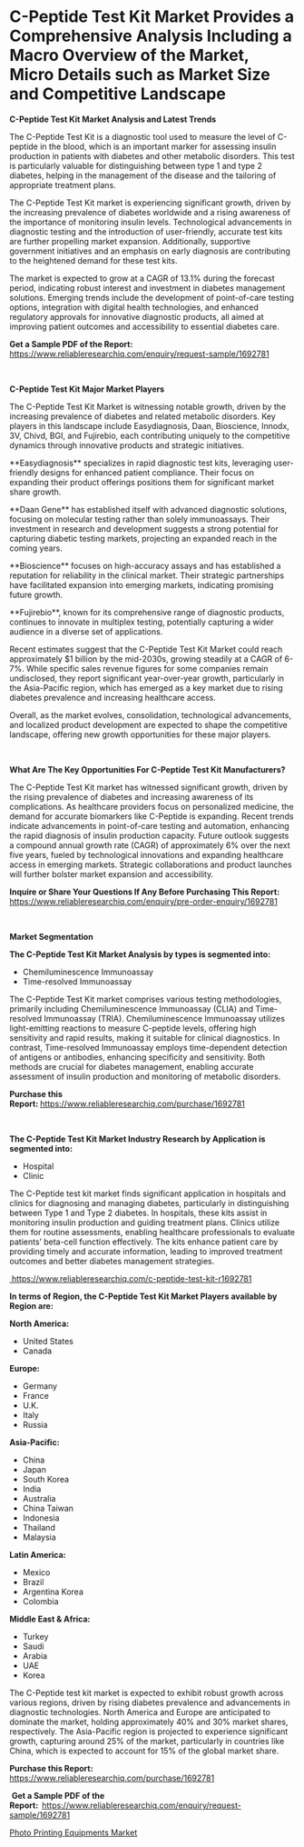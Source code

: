 <p><h1>C-Peptide Test Kit Market Provides a Comprehensive Analysis Including a Macro Overview of the Market, Micro Details such as Market Size and Competitive Landscape</h1></p><p><strong>C-Peptide Test Kit Market Analysis and Latest Trends</strong></p>
<p><p>The C-Peptide Test Kit is a diagnostic tool used to measure the level of C-peptide in the blood, which is an important marker for assessing insulin production in patients with diabetes and other metabolic disorders. This test is particularly valuable for distinguishing between type 1 and type 2 diabetes, helping in the management of the disease and the tailoring of appropriate treatment plans.</p><p>The C-Peptide Test Kit market is experiencing significant growth, driven by the increasing prevalence of diabetes worldwide and a rising awareness of the importance of monitoring insulin levels. Technological advancements in diagnostic testing and the introduction of user-friendly, accurate test kits are further propelling market expansion. Additionally, supportive government initiatives and an emphasis on early diagnosis are contributing to the heightened demand for these test kits.</p><p>The market is expected to grow at a CAGR of 13.1% during the forecast period, indicating robust interest and investment in diabetes management solutions. Emerging trends include the development of point-of-care testing options, integration with digital health technologies, and enhanced regulatory approvals for innovative diagnostic products, all aimed at improving patient outcomes and accessibility to essential diabetes care.</p></p>
<p><strong>Get a Sample PDF of the Report:&nbsp;</strong> <a href="https://www.reliableresearchiq.com/enquiry/request-sample/1692781?utm_campaign=3437&utm_medium=2&utm_source=Github&utm_content=ia&utm_term=27032025&utm_id=c-peptide-test-kit">https://www.reliableresearchiq.com/enquiry/request-sample/1692781</a></p>
<p>&nbsp;</p>
<p><strong>C-Peptide Test Kit Major Market Players</strong></p>
<p><p>The C-Peptide Test Kit Market is witnessing notable growth, driven by the increasing prevalence of diabetes and related metabolic disorders. Key players in this landscape include Easydiagnosis, Daan, Bioscience, Innodx, 3V, Chivd, BGI, and Fujirebio, each contributing uniquely to the competitive dynamics through innovative products and strategic initiatives.</p><p>**Easydiagnosis** specializes in rapid diagnostic test kits, leveraging user-friendly designs for enhanced patient compliance. Their focus on expanding their product offerings positions them for significant market share growth.</p><p>**Daan Gene** has established itself with advanced diagnostic solutions, focusing on molecular testing rather than solely immunoassays. Their investment in research and development suggests a strong potential for capturing diabetic testing markets, projecting an expanded reach in the coming years.</p><p>**Bioscience** focuses on high-accuracy assays and has established a reputation for reliability in the clinical market. Their strategic partnerships have facilitated expansion into emerging markets, indicating promising future growth.</p><p>**Fujirebio**, known for its comprehensive range of diagnostic products, continues to innovate in multiplex testing, potentially capturing a wider audience in a diverse set of applications.</p><p>Recent estimates suggest that the C-Peptide Test Kit Market could reach approximately $1 billion by the mid-2030s, growing steadily at a CAGR of 6-7%. While specific sales revenue figures for some companies remain undisclosed, they report significant year-over-year growth, particularly in the Asia-Pacific region, which has emerged as a key market due to rising diabetes prevalence and increasing healthcare access.</p><p>Overall, as the market evolves, consolidation, technological advancements, and localized product development are expected to shape the competitive landscape, offering new growth opportunities for these major players.</p></p>
<p>&nbsp;</p>
<p><strong>What Are The Key Opportunities For C-Peptide Test Kit Manufacturers?</strong></p>
<p><p>The C-Peptide Test Kit market has witnessed significant growth, driven by the rising prevalence of diabetes and increasing awareness of its complications. As healthcare providers focus on personalized medicine, the demand for accurate biomarkers like C-Peptide is expanding. Recent trends indicate advancements in point-of-care testing and automation, enhancing the rapid diagnosis of insulin production capacity. Future outlook suggests a compound annual growth rate (CAGR) of approximately 6% over the next five years, fueled by technological innovations and expanding healthcare access in emerging markets. Strategic collaborations and product launches will further bolster market expansion and accessibility.</p></p>
<p><strong>Inquire or Share Your Questions If Any Before Purchasing This Report:</strong> <a href="https://www.reliableresearchiq.com/enquiry/pre-order-enquiry/1692781?utm_campaign=3437&utm_medium=2&utm_source=Github&utm_content=ia&utm_term=27032025&utm_id=c-peptide-test-kit">https://www.reliableresearchiq.com/enquiry/pre-order-enquiry/1692781</a></p>
<p>&nbsp;</p>
<p><strong>Market Segmentation</strong></p>
<p><strong>The C-Peptide Test Kit Market Analysis by types is segmented into:</strong></p>
<p><ul><li>Chemiluminescence Immunoassay</li><li>Time-resolved Immunoassay</li></ul></p>
<p><p>The C-Peptide Test Kit market comprises various testing methodologies, primarily including Chemiluminescence Immunoassay (CLIA) and Time-resolved Immunoassay (TRIA). Chemiluminescence Immunoassay utilizes light-emitting reactions to measure C-peptide levels, offering high sensitivity and rapid results, making it suitable for clinical diagnostics. In contrast, Time-resolved Immunoassay employs time-dependent detection of antigens or antibodies, enhancing specificity and sensitivity. Both methods are crucial for diabetes management, enabling accurate assessment of insulin production and monitoring of metabolic disorders.</p></p>
<p><strong>Purchase this Report:&nbsp;</strong><a href="https://www.reliableresearchiq.com/purchase/1692781?utm_campaign=3437&utm_medium=2&utm_source=Github&utm_content=ia&utm_term=27032025&utm_id=c-peptide-test-kit">https://www.reliableresearchiq.com/purchase/1692781</a></p>
<p>&nbsp;</p>
<p><strong>The C-Peptide Test Kit Market Industry Research by Application is segmented into:</strong></p>
<p><ul><li>Hospital</li><li>Clinic</li></ul></p>
<p><p>The C-Peptide test kit market finds significant application in hospitals and clinics for diagnosing and managing diabetes, particularly in distinguishing between Type 1 and Type 2 diabetes. In hospitals, these kits assist in monitoring insulin production and guiding treatment plans. Clinics utilize them for routine assessments, enabling healthcare professionals to evaluate patients’ beta-cell function effectively. The kits enhance patient care by providing timely and accurate information, leading to improved treatment outcomes and better diabetes management strategies.</p></p>
<p><a href="https://www.reliableresearchiq.com/c-peptide-test-kit-r1692781?utm_campaign=3437&utm_medium=2&utm_source=Github&utm_content=ia&utm_term=27032025&utm_id=c-peptide-test-kit">&nbsp;https://www.reliableresearchiq.com/c-peptide-test-kit-r1692781</a></p>
<p><strong>In terms of Region, the C-Peptide Test Kit Market Players available by Region are:</strong></p>
<p>
    <p> <strong> North America: </strong>
        <ul>
            <li>United States</li>
            <li>Canada</li>
        </ul>
        </p> 
    <p> <strong> Europe: </strong>
        <ul>
            <li>Germany</li>
            <li>France</li>
            <li>U.K.</li>
            <li>Italy</li>
            <li>Russia</li>
        </ul>
        </p> 
    <p> <strong> Asia-Pacific: </strong>
        <ul>
            <li>China</li>
            <li>Japan</li>
            <li>South Korea</li>
            <li>India</li>
            <li>Australia</li>
            <li>China Taiwan</li>
            <li>Indonesia</li>
            <li>Thailand</li>
            <li>Malaysia</li>
        </ul>
        </p> 
    <p> <strong> Latin America: </strong>
        <ul>
            <li>Mexico</li>
            <li>Brazil</li>
            <li>Argentina Korea</li>
            <li>Colombia</li>
        </ul>
        </p> 
    <p> <strong> Middle East & Africa: </strong>
        <ul>
            <li>Turkey</li>
            <li>Saudi</li>
            <li>Arabia</li>
            <li>UAE</li>
            <li>Korea</li>
        </ul>
    </p>
    </p>
<p><p>The C-Peptide test kit market is expected to exhibit robust growth across various regions, driven by rising diabetes prevalence and advancements in diagnostic technologies. North America and Europe are anticipated to dominate the market, holding approximately 40% and 30% market shares, respectively. The Asia-Pacific region is projected to experience significant growth, capturing around 25% of the market, particularly in countries like China, which is expected to account for 15% of the global market share.</p></p>
<p><strong>Purchase this Report: </strong><a href="https://www.reliableresearchiq.com/purchase/1692781?utm_campaign=3437&utm_medium=2&utm_source=Github&utm_content=ia&utm_term=27032025&utm_id=c-peptide-test-kit">https://www.reliableresearchiq.com/purchase/1692781</a></p>
<p>&nbsp;<strong>Get a Sample PDF of the Report:&nbsp;&nbsp;</strong><a href="https://www.reliableresearchiq.com/enquiry/request-sample/1692781?utm_campaign=3437&utm_medium=2&utm_source=Github&utm_content=ia&utm_term=27032025&utm_id=c-peptide-test-kit">https://www.reliableresearchiq.com/enquiry/request-sample/1692781</a></p>
<p><strong></strong></p>
<p><p><a href="https://github.com/naulasulakr0/Market-Research-Report-List-1/blob/main/photo-printing-equipments-market.md?utm_campaign=3437&utm_medium=2&utm_source=Github&utm_content=ia&utm_term=27032025&utm_id=c-peptide-test-kit">Photo Printing Equipments Market</a></p></p>